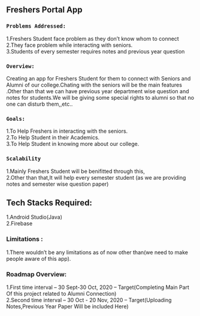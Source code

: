 ## Freshers Portal App


### `Problems Addressed:`

1.Freshers Student face problem as they don’t know whom to connect          
2.They face problem while interacting with seniors.<br />
3.Students of every semester requires notes and previous year question<br />

### `Overview:`

Creating an app for Freshers Student for them to connect with Seniors and Alumni of our college.Chating with the seniors will be the main features .Other than that we can have previous year department wise question and notes for students.We will be giving some special rights to alumni so that no one can disturb them,,etc..

### `Goals:`

1.To Help Freshers in interacting with the seniors.<br />
2.To Help Student in their Academics.<br />
3.To Help Student in knowing more about our college.<br />

### `Scalability`

1.Mainly Freshers Student will be benifitted through this,<br />
2.Other than that,It will help every semester student (as we are providing notes and semester wise question  paper)

## Tech Stacks Required:

1.Android Studio(Java)<br />
2.Firebase

### Limitations :

1.There wouldn’t be any limitations as of now other than(we need to make people aware of this app).

### Roadmap Overview:

1.First time interval – 30 Sept-30 Oct, 2020 – Target(Completing Main Part Of this project related to Alumni Connection)<br />
2.Second time interval – 30 Oct - 20 Nov, 2020 – Target(Uploading Notes,Previous Year Paper Will be included Here) <br />


